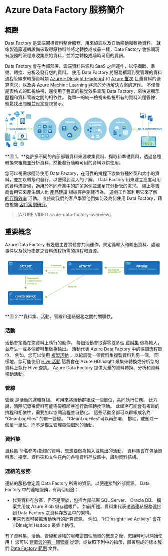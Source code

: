 <properties 
    pageTitle="Azure Data Factory 簡介" 
    description="了解如何使用 Azure Data Factory 服務撰寫資料處理、資料儲存和資料移動服務，以建立產生可信資訊的管線。" 
    services="data-factory" 
    documentationCenter="" 
    authors="spelluru" 
    manager="jhubbard" 
    editor="monicar"/>

<tags 
    ms.service="data-factory" 
    ms.workload="data-services" 
    ms.tgt_pltfrm="na" 
    ms.devlang="na" 
    ms.topic="get-started-article" 
    ms.date="11/18/2015" 
    ms.author="spelluru"/>


# Azure Data Factory 服務簡介

## 概觀

Data Factory 是雲端架構資料整合服務，用來協調以及自動移動和轉換資料。 就像製造廠運轉設備來取得原物料並將之轉換成成品一樣，Data Factory 會協調現有服務的流程來收集原始資料，並將之轉換成隨時可用的資訊。

Data Factory 會在內部部署、雲端資料來源和 SaaS 之間運作，以便擷取、準備、轉換、分析及發行您的資料。 使用 Data Factory 將服務撰寫到受管理的資料流程管線來轉換資料類 [Azure HDInsight (Hadoop)](http://azure.microsoft.com/documentation/services/hdinsight/) 和 [Azure 批次](http://azure.microsoft.com/documentation/services/batch/) 巨量資料的運算需求，以及與 [Azure Machine Learning](http://azure.microsoft.com/documentation/services/machine-learning/) 將您的分析解決方案的運作。 不僅僅是表格式的監視檢視，還使用了豐富的視覺效果呈現 Data Factory，來快速顯示歷程和資料管線之間的相依性。 從單一的統一檢視來監視所有的資料流程管線，輕鬆找出問題並設定監視警示。

![概觀](./media/data-factory-introduction/data-factory-overview.png)

**圖 1。**從許多不同的內部部署資料來源收集資料、擷取和準備資料，透過各種轉換來組織並分析資料，然後發行隨時可用的資料以供使用。

您可以視需求隨時使用 Data Factory，在可靠的排程下收集各種外型和大小的資料，並加以轉換和發行，以便得到深入的了解。 Data Factory 用來建立高度可用的資料流管線，適用於不同產業中的許多案例並滿足其分析管的需求。 線上零售商會用它來產生個人化 [產品建議](data-factory-product-reco-usecase.md) 根據客戶瀏覽行為。 遊戲工作室利用它來了解 [的行銷效率](data-factory-customer-profiling-usecase.md) 活動。 直接向我們的客戶學習他們如何及為何使用 Data Factory，藉由檢閱 [客戶案例研究](data-factory-customer-case-studies.md)。

> [AZURE.VIDEO azure-data-factory-overview]

## 重要概念

Azure Data Factory 有幾個主要實體會共同運作，來定義輸入和輸出資料、處理事件以及執行指定之資料流程所需的排程和資源。

![重要概念](./media/data-factory-introduction/key-concepts.png)

**圖 2.**資料集、活動、管線和連結服務之間的關聯性。


### 活動

活動會定義在您資料上執行的動作。 每個活動會取得零或多個 [資料集](data-factory-create-datasets.md) 做為輸入，並產生一或多個資料集做為輸出。 活動代表 Azure Data Factory 中的協調流程單位。 例如，您可以使用 [複製活動](data-factory-data-movement-activities.md) ，以協調從一個資料集複製資料到另一個。 同樣地，您可能使用 [Hive 活動](data-factory-data-transformation-activities.md) 這將會在 Azure HDInsight 叢集來轉換或分析您的資料上執行 Hive 查詢。 Azure Data Factory 提供大量的資料轉換、分析和資料移動活動。

### 管線

[管線](data-factory-create-pipelines.md) 是活動的邏輯群組。 可用來將活動群組成一個單位，共同執行任務。 比方說，清除記錄檔資料可能需要照順序進行數個轉換活動。 此順序可能會有複雜的排程和相依性，需要加以協調流程並自動化。 這些活動全都可以群組成名為 “CleanLogFiles” 的單一管線。 "CleanLogFiles"可以再部署、 排程，或刪除一個單一單位，而不是獨立管理每個個別的活動。

### 資料集

[資料集](data-factory-create-datasets.md) 命名參考/指標的資料，您想要做為輸入或輸出的活動。 資料集會在包括資料表、檔案、資料夾和文件在內的各種資料存放區中，識別資料結構。

### 連結的服務

連結的服務會定義 Data Factory 所需的資訊，以便連接到外部資源。 Data Factory 中的連結服務，有兩個用途：

- 代表資料存放區，但不是限於，包括內部部署 SQL Server、 Oracle DB、 檔案共用或 Azure Blob 儲存體帳戶。 如前所述，資料集代表透過連結服務連接到 Data Factory 之資料存放區中的架構。
- 用來代表可裝載活動執行的計算資源。 例如，“HDInsightHive Activity” 會在 HDInsight Hadoop 叢集上執行。

有了資料集、活動、管線和連結的服務這四個簡單的概念之後，您隨時可以開始使用！ 您可以 [建置您的第一個管線](data-factory-build-your-first-pipeline.md)  從頭，或依照下列中的指示，部署現成的樣本我們 [Data Factory 範例](data-factory-samples.md) 文件。







